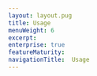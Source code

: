 ```yaml
---
layout: layout.pug
title: Usage
menuWeight: 6
excerpt:
enterprise: true
featureMaturity:
navigationTitle:  Usage
---
```





